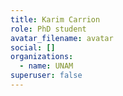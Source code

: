 ```yaml
---
title: Karim Carrion
role: PhD student
avatar_filename: avatar
social: []
organizations:
  - name: UNAM
superuser: false
---
```

